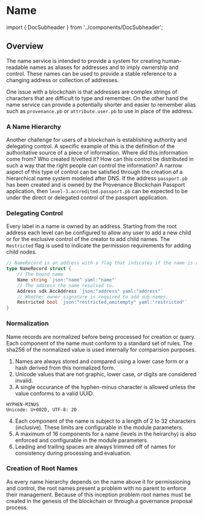 # Name

import { DocSubheader } from '../components/DocSubheader';

<DocSubheader text="The Name module provides a hierarchical structure of canonical names associated with blockchain addresses." />

## Overview

The name service is intended to provide a system for creating human-readable names as aliases for addresses and to imply ownership and control. These names can be used to provide a stable reference to a changing address or collection of addresses.

One issue with a blockchain is that addresses are complex strings of characters that are difficult to type and remember. On the other hand the name service can provide a potentially shorter and easier to remember alias such as `provenance.pb` or `attribute.user.pb` to use in place of the address.

### A Name Hierarchy

Another challenge for users of a blockchain is establishing authority and delegating control. A specific example of this is the definition of the authoritative source of a piece of information. Where did this information come from? Who created it/vetted it? How can this control be distributed in such a way that the right people can control the information? A narrow aspect of this type of control can be satisfied through the creation of a hierarchical name system modeled after DNS. If the address `passport.pb` has been created and is owned by the Provenance Blockchain Passport application, then `level-3.accredited.passport.pb` can be expected to be under the direct or delegated control of the passport application.

### Delegating Control

Every label in a name is owned by an address. Starting from the root address each level can be configured to allow any user to add a new child or for the exclusive control of the creator to add child names. The `Restricted` flag is used to indicate the permission requirements for adding child nodes.

```go
// NameRecord is an address with a flag that indicates if the name is restricted
type NameRecord struct {
    // The bound name
    Name string `json:"name" yaml:"name"`
    // The address the name resolved to.
    Address sdk.AccAddress `json:"address" yaml:"address"`
    // Whether owner signature is required to add sub-names.
    Restricted bool `json:"restricted,omitempty" yaml:"restricted"`
}
```

### Normalization

Name records are normalized before being processed for creation or query.  Each component of the name must conform to a standard set of rules.  The sha256 of the normalized value is used internally for comparision purposes.

1. Names are always stored and compared using a lower case form or a hash derived from this normalized form.
2. Unicode values that are not graphic, lower case, or digits are considered invalid.
3. A single occurance of the hyphen-minus character is allowed unless the value conforms to a valid UUID.
```value: -
HYPHEN-MINUS
Unicode: U+002D, UTF-8: 2D
```
4. Each component of the name is subject to a length of 2 to 32 characters (inclusive). These limits are configurable in the module parameters.
5. A maximum of 16 components for a name (levels in the heirarchy) is also enforced and configurable in the module parameters.
6. Leading and trailing spaces are always trimmed off of names for consistency during processing and evaluation.

### Creation of Root Names

As every name hierarchy depends on the name above it for permissioning and control, the root names present a problem with no parent to enforce their management. Because of this inception problem root names must be created in the genesis of the blockchain or through a governance proposal process.
